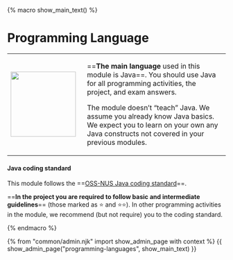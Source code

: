 {% macro show_main_text() %}
<div id="main">

# Programming Language

<table class="two-column-content">
<tr>
<td width="160px">
 <img src="{{baseUrl}}/admin/images/JamesGosling.png" width="150px">
</td>
<td>

==**The main language** used in this module is Java==. You should use
Java for all programming activities, the project, and exam answers.

The module doesn’t “teach” Java. We assume you already know Java basics.
We expect you to learn on your own any Java constructs not covered in your previous modules.

</td>
</tr>
</table>

#### Java coding standard
    
This module follows the ==[OSS-NUS Java coding standard]({{java_coding_standard}})==.

==**In the project you are required to follow basic and intermediate guidelines**== (those marked as :star: and :star::star:). In other programming activities in the module, we recommend (but not require) you to the coding standard.

</div>
{% endmacro %}

{% from "common/admin.njk" import show_admin_page with context %}
{{ show_admin_page("programming-languages", show_main_text) }}